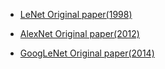 
* [LeNet Original paper(1998)](http://yann.lecun.com/exdb/publis/pdf/lecun-98.pdf)

* [AlexNet Original paper(2012)](http://papers.nips.cc/paper/4824-imagenet-classification-with-deep-convolutional)

* [GoogLeNet Original paper(2014)](https://arxiv.org/abs/1409.4842)


